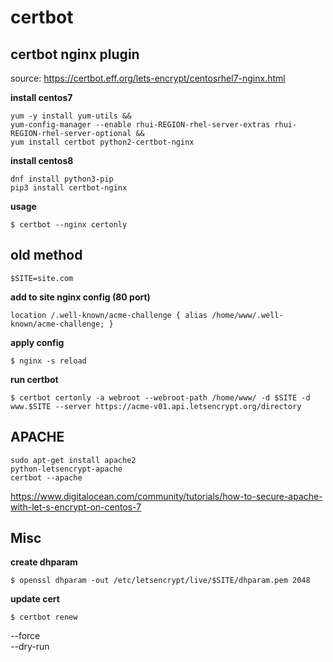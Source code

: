 certbot
=======

## certbot nginx plugin 
source: https://certbot.eff.org/lets-encrypt/centosrhel7-nginx.html

**install centos7**
```
yum -y install yum-utils &&
yum-config-manager --enable rhui-REGION-rhel-server-extras rhui-REGION-rhel-server-optional &&
yum install certbot python2-certbot-nginx
```
**install centos8**
```
dnf install python3-pip
pip3 install certbot-nginx
```
**usage**
```
$ certbot --nginx certonly
```
## old method

    $SITE=site.com

**add to site nginx config (80 port)**

    location /.well-known/acme-challenge { alias /home/www/.well-known/acme-challenge; }
**apply config**

    $ nginx -s reload

**run certbot**

    $ certbot certonly -a webroot --webroot-path /home/www/ -d $SITE -d www.$SITE --server https://acme-v01.api.letsencrypt.org/directory


## APACHE
```
sudo apt-get install apache2 
python-letsencrypt-apache
certbot --apache
```
https://www.digitalocean.com/community/tutorials/how-to-secure-apache-with-let-s-encrypt-on-centos-7
## Misc
**create dhparam**  

    $ openssl dhparam -out /etc/letsencrypt/live/$SITE/dhparam.pem 2048

**update cert**

    $ certbot renew
    
--force  
--dry-run